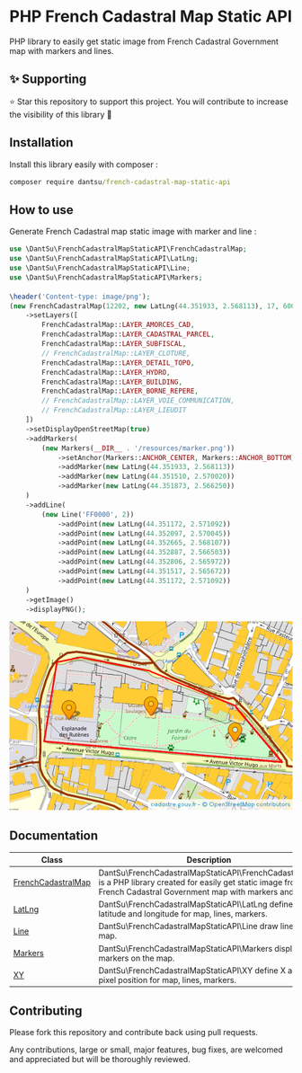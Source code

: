 # PHP French Cadastral Map Static API

PHP library to easily get static image from French Cadastral Government map with markers and lines.

## ✨ Supporting

⭐ Star this repository to support this project. You will contribute to increase the visibility of this library 🙂

## Installation

Install this library easily with composer :

```cmd
composer require dantsu/french-cadastral-map-static-api
```

## How to use

Generate French Cadastral map static image with marker and line :

```php
use \DantSu\FrenchCadastralMapStaticAPI\FrenchCadastralMap;
use \DantSu\FrenchCadastralMapStaticAPI\LatLng;
use \DantSu\FrenchCadastralMapStaticAPI\Line;
use \DantSu\FrenchCadastralMapStaticAPI\Markers;

\header('Content-type: image/png');
(new FrenchCadastralMap(12202, new LatLng(44.351933, 2.568113), 17, 600, 400))
    ->setLayers([
        FrenchCadastralMap::LAYER_AMORCES_CAD,
        FrenchCadastralMap::LAYER_CADASTRAL_PARCEL,
        FrenchCadastralMap::LAYER_SUBFISCAL,
        // FrenchCadastralMap::LAYER_CLOTURE,
        FrenchCadastralMap::LAYER_DETAIL_TOPO,
        FrenchCadastralMap::LAYER_HYDRO,
        FrenchCadastralMap::LAYER_BUILDING,
        FrenchCadastralMap::LAYER_BORNE_REPERE,
        // FrenchCadastralMap::LAYER_VOIE_COMMUNICATION,
        // FrenchCadastralMap::LAYER_LIEUDIT
    ])
    ->setDisplayOpenStreetMap(true)
    ->addMarkers(
        (new Markers(__DIR__ . '/resources/marker.png'))
            ->setAnchor(Markers::ANCHOR_CENTER, Markers::ANCHOR_BOTTOM)
            ->addMarker(new LatLng(44.351933, 2.568113))
            ->addMarker(new LatLng(44.351510, 2.570020))
            ->addMarker(new LatLng(44.351873, 2.566250))
    )
    ->addLine(
        (new Line('FF0000', 2))
            ->addPoint(new LatLng(44.351172, 2.571092))
            ->addPoint(new LatLng(44.352097, 2.570045))
            ->addPoint(new LatLng(44.352665, 2.568107))
            ->addPoint(new LatLng(44.352887, 2.566503))
            ->addPoint(new LatLng(44.352806, 2.565972))
            ->addPoint(new LatLng(44.351517, 2.565672))
            ->addPoint(new LatLng(44.351172, 2.571092))
    )
    ->getImage()
    ->displayPNG();
```

![Exported French Cadastral image](./src/samples/resources/sample1.png)

## Documentation

| Class | Description |
|---    |---          |
| [FrenchCadastralMap](./docs/classes/DantSu/FrenchCadastralMapStaticAPI/FrenchCadastralMap.md) | DantSu\FrenchCadastralMapStaticAPI\FrenchCadastralMap is a PHP library created for easily get static image from French Cadastral Government map with markers and lines.|
| [LatLng](./docs/classes/DantSu/FrenchCadastralMapStaticAPI/LatLng.md) | DantSu\FrenchCadastralMapStaticAPI\LatLng define latitude and longitude for map, lines, markers.|
| [Line](./docs/classes/DantSu/FrenchCadastralMapStaticAPI/Line.md) | DantSu\FrenchCadastralMapStaticAPI\Line draw line on the map.|
| [Markers](./docs/classes/DantSu/FrenchCadastralMapStaticAPI/Markers.md) | DantSu\FrenchCadastralMapStaticAPI\Markers display markers on the map.|
| [XY](./docs/classes/DantSu/FrenchCadastralMapStaticAPI/XY.md) | DantSu\FrenchCadastralMapStaticAPI\XY define X and Y pixel position for map, lines, markers.|

## Contributing

Please fork this repository and contribute back using pull requests.

Any contributions, large or small, major features, bug fixes, are welcomed and appreciated but will be thoroughly reviewed.

